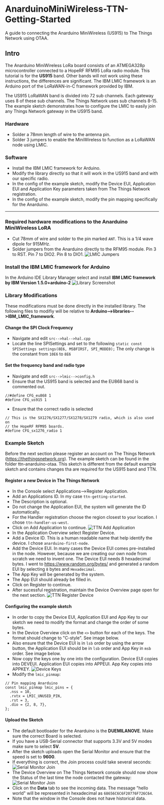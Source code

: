 # AnarduinoMiniWireless-TTN-Getting-Started
A guide to connecting the Anarduino MiniWireless (US915) to The Things Network using OTAA.

## Intro
The Anarduino MiniWireless LoRa board consists of an ATMEGA328p microcontroller connected to a HopeRF RFM95 LoRa radio module. This tutorial is for the **US915** band. Other bands will not work using these instructions, the differences are significant.
The IBM LMIC framework is an Arduino port of the LoRaWAN-in-C framework provided by IBM.

The US915 LoRaWAN band is divided into 72 sub channels. Each gateway uses 8 of these sub channels. 
The Things Network uses sub channels 8-15. The example sketch demonstrates how to configure the LMIC to easily join any Things Network gateway in the US915 band. 

### Hardware
* Solder a 78mm length of wire to the antenna pin.
* Solder 3 jumpers to enable the MiniWireless to function as a LoRaWAN node using LMIC.
### Software
* Install the IBM LMIC framework for Arduino.
* Modify the library directly so that it will work in the US915 band and with our specific radio.
* In the config of the example sketch, modify the Device EUI, Application EUI and Application Key parameters taken from The Things Network registration.
* In the config of the example sketch, modify the pin mapping specifically for the Anarduino.
---
### Required hardware modifications to the Anarduino MiniWireless LoRA
* Cut 78mm of wire and solder to the pin marked `ANT`. This is a 1/4 wave dipole for 915MHz.
* Solder jumpers from the Anarduino directly to the RFM95 module. Pin 3 to RST. Pin 7 to DIO2. Pin 8 to DIO1.
![LMIC Jumpers](https://github.com/bborncr/AnarduinoMiniWireless-TTN-Getting-Started/blob/master/images/rfm95w.png)
### Install the IBM LMIC framework for Arduino
In the Arduino IDE Library Manager select and install **IBM LMIC framework by IBM Version 1.5.0+arduino-2**
![Library Screenshot](https://github.com/bborncr/AnarduinoMiniWireless-TTN-Getting-Started/blob/master/images/lmic-library.PNG)
### Library Modifications
These modifications must be done directly in the installed library.
The following files to modifiy will be relative to **Arduino-->libraries-->IBM_LMIC_framework**.
#### Change the SPI Clock Frequency
* Navigate and edit `src-->hal-->hal.cpp`
* Locate the line SPISettings and set to the following `static const SPISettings settings(8E6, MSBFIRST, SPI_MODE0);`
The only change is the constant from `10E6` to `8E6`
#### Set the frequency band and radio type
* Navigate and edit `src-->lmic-->config.h`
* Ensure that the US915 band is selected and the EU868 band is commented out.
```
//#define CFG_eu868 1
#define CFG_us915 1
```
* Ensure that the correct radio is selected 
```
// This is the SX1276/SX1277/SX1278/SX1279 radio, which is also used on
// the HopeRF RFM95 boards.
#define CFG_sx1276_radio 1
```
### Example Sketch
Before the next section please register an account on The Things Network (https://thethingsnetwork.org).
The example sketch can be found in the folder ttn-anarduino-otaa. This sketch is different from the default example sketch and contains changes tha are required for the US915 band and TTN.
#### Register a new Device in The Things Network
* In the Console select Applications-->Register Application.
* Add an Applications ID. In my case `ttn-getting-started`.
* The Description is optional.
* Do not change the Application EUI, the system will generate the ID automatically.
* For the Handler registration choose the region closest to your location. I chose `ttn-handler-us-west`.
* Click on Add Application to continue.
![TTN Add Application](https://github.com/bborncr/AnarduinoMiniWireless-TTN-Getting-Started/blob/master/images/addapplication.PNG)
* In the Application Overview select Register Device.
* Add a Device ID. This is a human readable name that help identify the device. I chose `anarduino-first-node`.
* Add the Device EUI. In many cases the Device EUI comes pre-installed in the node. However, because we are creating our own node from scratch we need to invent one. The Device EUI needs 8 hexadecimal bytes. I went to https://www.random.org/bytes/ and generated a random EUI by selecting `8` bytes and `Hexadecimal`.
* The App Key will be generated by the system.
* The App EUI should already be filled in.
* Click on Register to continue.
* After sucessful registration, maintain the Device Overview page open for the next section.
![TTN Register Device](https://github.com/bborncr/AnarduinoMiniWireless-TTN-Getting-Started/blob/master/images/registerdevice.PNG)
#### Configuring the example sketch
* In order to copy the Device EUI, Application EUI and App Key to our sketch we need to modify the format and change the order of some bytes.
* In the Device Overview click on the `<>` button for each of the keys. The format should change to "C-style". See image below.
* Also ensure that the Device EUI is in `lsb` order by using the arrow button, the Application EUI should be in `lsb` order and App Key in `msb` order. See image below.
* Now copy the keys one by one into the configuration. Device EUI copies into DEVEUI. Application EUI copies into APPEUI. App Key copies into APPKEY.
![Device Keys](https://github.com/bborncr/AnarduinoMiniWireless-TTN-Getting-Started/blob/master/images/keys.PNG)
* Modify the `lmic_pinmap`:
```
// Pin mapping Anarduino
const lmic_pinmap lmic_pins = {
  .nss = 10,
  .rxtx = LMIC_UNUSED_PIN,
  .rst = 3,
  .dio = {2, 8, 7},
};
```
#### Upload the Sketch
* The default bootloader for the Anarduino is the **DUEMILANOVE**. Make sure the correct Board is selected.
* If you have a USB-Serial connector that supports 3.3V and 5V modes make sure to select **5V**.
* After the sketch uploads open the Serial Monitor and ensure that the speed is set to **9600**.
* If everything is correct, the Join process could take several seconds:
![Serial Monitor Join](https://github.com/bborncr/AnarduinoMiniWireless-TTN-Getting-Started/blob/master/images/serial.PNG)
* The Device Overview on The Things Network console should now show the Status of the last time the node contacted the gateway:
![Serial Monitor Join](https://github.com/bborncr/AnarduinoMiniWireless-TTN-Getting-Started/blob/master/images/joined.PNG)
* Click on the **Data** tab to see the incoming data. The message "hello world" will be represented in hexadecimal as `68656C6C6F20776F726C64`.
* Note that the window in the Console does not have historical data.